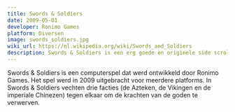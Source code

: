 ```yaml
---
title: Swords & Soldiers
date: 2009-05-01
developer: Ronimo Games
platform: Diversen
image: swords_soldiers.jpg
wiki_url: https://nl.wikipedia.org/wiki/Swords_and_Soldiers
description: Swords & Soldiers is een erg goede en originele side scrolling "tower defense" game. Het wint in 2009 de Control Lezers Award/Control Industrie Award en de Dutch Game Award voor Best Original Gameplay.
---
```


Swords & Soldiers is een computerspel dat werd ontwikkeld door Ronimo Games. Het spel werd in 2009 uitgebracht voor meerdere platforms. In Swords & Soldiers vechten drie facties (de Azteken, de Vikingen en de imperiale Chinezen) tegen elkaar om de krachten van de goden te verwerven.